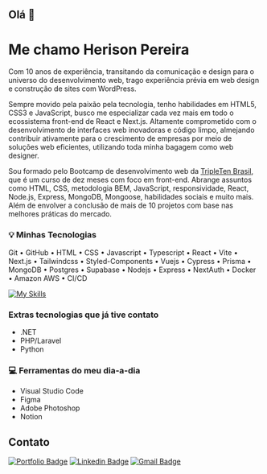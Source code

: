 ## Olá 👋
# Me chamo Herison Pereira 

Com 10 anos de experiência, transitando da comunicação e design para o universo do desenvolvimento web, trago experiência prévia em web design e construção de sites com WordPress.

Sempre movido pela paixão pela tecnologia, tenho habilidades em HTML5, CSS3 e JavaScript, busco me especializar cada vez mais em todo o ecossistema front-end de React e Next.js. Altamente comprometido com o desenvolvimento de interfaces web inovadoras e código limpo, almejando contribuir ativamente para o crescimento de empresas por meio de soluções web eficientes, utilizando toda minha bagagem como web designer.

Sou formado pelo Bootcamp de desenvolvimento web da <a href="https://tripleten.com/pt-bra/web/meet/" target="_blank">TripleTen Brasil</a>, que é um curso de dez meses com foco em front-end. Abrange assuntos como HTML, CSS, metodologia BEM, JavaScript, responsividade, React, Node.js, Express, MongoDB, Mongoose, habilidades sociais e muito mais. Além de envolver a conclusão de mais de 10 projetos com base nas melhores práticas do mercado.

### 💡 Minhas Tecnologias
Git • GitHub • HTML • CSS • Javascript • Typescript • React • Vite • Next.js • Tailwindcss • Styled-Components • Vuejs • Cypress • Prisma • MongoDB • Postgres • Supabase • Nodejs • Express • NextAuth • Docker •  Amazon AWS • CI/CD

[![My Skills](https://skillicons.dev/icons?i=git,github,html,css,js,ts,react,vite,nextjs,tailwind,styledcomponents,vue,cypress,prisma,mongodb,postgres,supabase,nodejs,express,docker,gcp,aws&perline=11)](https://skillicons.dev)

### Extras tecnologias que já tive contato
- .NET
- PHP/Laravel
- Python

### 💻 Ferramentas do meu dia-a-dia
- Visual Studio Code
- Figma
- Adobe Photoshop
- Notion

## Contato
[![Portfolio Badge](https://img.shields.io/badge/-Site%20Portfolio-00875f?style=flat-square&logo=none&logoColor=white&link=https://dev.herisonpereira.com.br)](https://dev.herisonpereira.com.br)
[![Linkedin Badge](https://img.shields.io/badge/-LinkedIn:%20Herison%20Pereira-00875f?style=flat-square&logo=linkedin&logoColor=white&link=https://www.linkedin.com/in/herison/)](https://www.linkedin.com/in/herison/)
[![Gmail Badge](https://img.shields.io/badge/-contato@herisonpereira.com.br-00875f?style=flat-square&logo=Gmail&logoColor=white&link=mailto:contato@herisonpereira.com.br)](mailto:contato@herisonpereira.com.br)

